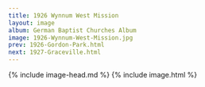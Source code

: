 ```yaml
---
title: 1926 Wynnum West Mission
layout: image
album: German Baptist Churches Album
image: 1926-Wynnum-West-Mission.jpg
prev: 1926-Gordon-Park.html
next: 1927-Graceville.html
---
```

{% include image-head.md %}
{% include image.html %}